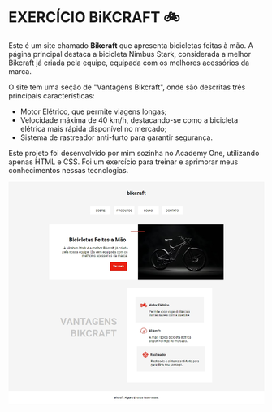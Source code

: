 # EXERCÍCIO BiKCRAFT 🚲
Este é um site chamado **Bikcraft** que apresenta bicicletas feitas à mão. A página principal destaca a bicicleta Nimbus Stark, considerada a melhor Bikcraft já criada pela equipe, equipada com os melhores acessórios da marca. 

O site tem uma seção de "Vantagens Bikcraft", onde são descritas três principais características: 
* Motor Elétrico, que permite viagens longas; 
* Velocidade máxima de 40 km/h, destacando-se como a bicicleta elétrica mais rápida disponível no mercado; 
* Sistema de rastreador anti-furto para garantir segurança.

Este projeto foi desenvolvido por mim sozinha no Academy One, utilizando apenas HTML e CSS. Foi um exercício para treinar e aprimorar meus conhecimentos nessas tecnologias.

![foto do site](img/site.jpeg)

 
